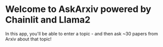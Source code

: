 # Welcome to AskArxiv powered by Chainlit and Llama2

In this app, you'll be able to enter a topic - and then ask ~30 papers from Arxiv about that topic!